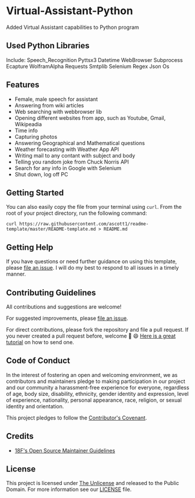 # Virtual-Assistant-Python
Added Virtual Assistant capabilities to Python program

## Used Python Libraries
Include:
  Speech_Recognition
  Pyttsx3
  Datetime
  WebBrowser
  Subprocess
  Ecapture
  WolframAlpha
  Requests
  Smtplib
  Selenium
  Regex
  Json
  Os

## Features

- Female, male speech for assistant
- Answering from wiki articles 
- Web searching with webbrowser lib
- Opening different websites from app, such as Youtube, Gmail, Wikipeadia
- Time info
- Capturing photos
- Answering Geographical and Mathematical questions
- Weather forecasting with Weather App API
- Writing mail to any contant with subject and body
- Telling you random joke from Chuck Norris API
- Search for any info in Google with Selenium
- Shut down, log off PC

## Getting Started


You can also easily copy the file from your terminal using `curl`. From the root of your project directory, run the following command:

```
curl https://raw.githubusercontent.com/ascott1/readme-template/master/README-template.md > README.md
```

## Getting Help

If you have questions or need further guidance on using this template, please [file an issue](https://github.com/elvinaqa/vitual-assistant-python/issues). I will do my best to respond to all issues in a timely manner.

## Contributing Guidelines

All contributions and suggestions are welcome!

For suggested improvements, please [file an issue](https://github.com/elvinaqa/vitual-assistant-python/issues).

For direct contributions, please fork the repository and file a pull request. If you never created a pull request before, welcome 🎉 😄 [Here is a great tutorial](https://egghead.io/series/how-to-contribute-to-an-open-source-project-on-github) on how to send one.

## Code of Conduct

In the interest of fostering an open and welcoming environment, we as contributors and maintainers pledge to making participation in our project and our community a harassment-free experience for everyone, regardless of age, body size, disability, ethnicity, gender identity and expression, level of experience, nationality, personal appearance, race, religion, or sexual identity and orientation.

This project pledges to follow the [Contributor's Covenant](http://contributor-covenant.org/version/1/4/).

## Credits


- [18F's Open Source Maintainer Guidelines](https://pages.18f.gov/open-source-program/pages/maintainer_guidelines/)

## License

This project is licensed under [The Unlicense](https://unlicense.org/) and released to the Public Domain. For more information see our [LICENSE](https://github.com/ascott1/readme-template/blob/master/LICENSE) file.
